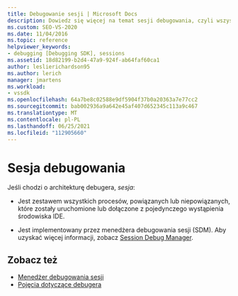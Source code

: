 ```yaml
---
title: Debugowanie sesji | Microsoft Docs
description: Dowiedz się więcej na temat sesji debugowania, czyli wszystkich procesów, które zostały uruchomione lub dołączone z pojedynczego wystąpienia środowiska IDE.
ms.custom: SEO-VS-2020
ms.date: 11/04/2016
ms.topic: reference
helpviewer_keywords:
- debugging [Debugging SDK], sessions
ms.assetid: 18d82199-b2d4-47a9-924f-ab64faf60ca1
author: leslierichardson95
ms.author: lerich
manager: jmartens
ms.workload:
- vssdk
ms.openlocfilehash: 64a7be8c02588e9df5904f37b0a20363a7e77cc2
ms.sourcegitcommit: bab002936a9a642e45af407d652345c113a9c467
ms.translationtype: MT
ms.contentlocale: pl-PL
ms.lasthandoff: 06/25/2021
ms.locfileid: "112905660"
---
```

# <a name="debug-session"></a>Sesja debugowania
Jeśli chodzi o architekturę debugera, *sesja*:

- Jest zestawem wszystkich procesów, powiązanych lub niepowiązanych, które zostały uruchomione lub dołączone z pojedynczego wystąpienia środowiska IDE.

- Jest implementowany przez menedżera debugowania sesji (SDM). Aby uzyskać więcej informacji, zobacz [Session Debug Manager](../../extensibility/debugger/session-debug-manager.md).

## <a name="see-also"></a>Zobacz też
- [Menedżer debugowania sesji](../../extensibility/debugger/session-debug-manager.md)
- [Pojęcia dotyczące debugera](../../extensibility/debugger/debugger-concepts.md)
